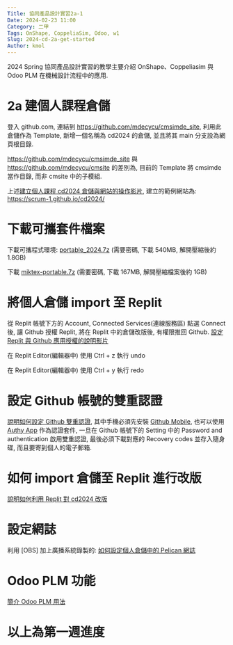 ```yaml
---
Title: 協同產品設計實習2a-1
Date: 2024-02-23 11:00
Category: 二甲
Tags: OnShape, CoppeliaSim, Odoo, w1
Slug: 2024-cd-2a-get-started
Author: kmol
---
```


2024 Spring 協同產品設計實習的教學主要介紹 OnShape、Coppeliasim 與 Odoo PLM 在機械設計流程中的應用.

<!-- PELICAN_END_SUMMARY -->

# 2a 建個人課程倉儲
登入 github.com, 連結到 <https://github.com/mdecycu/cmsimde_site>, 利用此倉儲作為 Template, 新增一個名稱為 cd2024 的倉儲, 並且將其 main 分支設為網頁根目錄.

<https://github.com/mdecycu/cmsimde_site> 與 <https://github.com/mdecycu/cmsite> 的差別為, 目前的 Template 將 cmsimde 當作目錄, 而非 cmsite 中的子模組.

上述[建立個人課程 cd2024 倉儲與網站的操作影片], 建立的範例網站為: <https://scrum-1.github.io/cd2024/>

[建立個人課程 cd2024 倉儲與網站的操作影片]: https://nfuedu-my.sharepoint.com/:v:/g/personal/yen_nfu_edu_tw/ETTxsR2xBJ1Mg1Ikuz0lscEB5heQCnNRxTnzD1OPTkDPEA?nav=eyJyZWZlcnJhbEluZm8iOnsicmVmZXJyYWxBcHAiOiJPbmVEcml2ZUZvckJ1c2luZXNzIiwicmVmZXJyYWxBcHBQbGF0Zm9ybSI6IldlYiIsInJlZmVycmFsTW9kZSI6InZpZXciLCJyZWZlcnJhbFZpZXciOiJNeUZpbGVzTGlua0NvcHkifX0&e=bPQk4F

# 下載可攜套件檔案

下載可攜程式環境: [portable_2024.7z] (需要密碼, 下載 540MB, 解開壓縮後約 1.8GB)

下載 [miktex-portable.7z] (需要密碼, 下載 167MB, 解開壓縮檔案後約 1GB)

[portable_2024.7z]: http://229.cycu.org/portable_2024.7z
[miktex-portable.7z]: http://229.cycu.org/miktex-portable.7z

# 將個人倉儲 import 至 Replit
從 Replit 帳號下方的 Account, Connected Services(連線服務區) 點選 Connect 後, 讓 Github 授權 Replit, 將在 Replit 中的倉儲改版後, 有權限推回 Github. [設定 Replit 與 Github 應用授權的說明影片]

[設定 Replit 與 Github 應用授權的說明影片]: https://nfuedu-my.sharepoint.com/:v:/g/personal/yen_nfu_edu_tw/EdBPsKV-ktZOtvo4InwdSoEBAM4B239cijCPMAb1qAUAxg?nav=eyJyZWZlcnJhbEluZm8iOnsicmVmZXJyYWxBcHAiOiJPbmVEcml2ZUZvckJ1c2luZXNzIiwicmVmZXJyYWxBcHBQbGF0Zm9ybSI6IldlYiIsInJlZmVycmFsTW9kZSI6InZpZXciLCJyZWZlcnJhbFZpZXciOiJNeUZpbGVzTGlua0NvcHkifX0&e=AUcZgW

在 Replit Editor(編輯器中) 使用 Ctrl + z 執行 undo

在 Replit Editor(編輯器中) 使用 Ctrl + y 執行 redo

# 設定 Github 帳號的雙重認證

[說明如何設定 Github 雙重認證], 其中手機必須先安裝 [Github Mobile], 也可以使用 [Authy App] 作為認證套件, 一旦在 Github 帳號下的 Setting 中的 Password and authentication 啟用雙重認證, 最後必須下載對應的 Recovery codes 並存入隨身碟, 而且要寄到個人的電子郵箱. 

[說明如何設定 Github 雙重認證]: https://nfuedu-my.sharepoint.com/:v:/g/personal/yen_nfu_edu_tw/EQkTC4PryY5KrohZdneAygIB1d2FCzwpl2tn8cdyG-Q8Vg?nav=eyJyZWZlcnJhbEluZm8iOnsicmVmZXJyYWxBcHAiOiJPbmVEcml2ZUZvckJ1c2luZXNzIiwicmVmZXJyYWxBcHBQbGF0Zm9ybSI6IldlYiIsInJlZmVycmFsTW9kZSI6InZpZXciLCJyZWZlcnJhbFZpZXciOiJNeUZpbGVzTGlua0NvcHkifX0&e=L28Ued
[Github Mobile]: https://github.com/mobile
[Authy App]: https://authy.com/download/

# 如何 import 倉儲至 Replit 進行改版

[說明如何利用 Replit 對 cd2024 改版]

[說明如何利用 Replit 對 cd2024 改版]: https://nfuedu-my.sharepoint.com/:v:/g/personal/yen_nfu_edu_tw/EQIDGG3E8ElOjzeZrCESQzABRJ2tKiSw1T59WDa3x8FU-w?nav=eyJyZWZlcnJhbEluZm8iOnsicmVmZXJyYWxBcHAiOiJPbmVEcml2ZUZvckJ1c2luZXNzIiwicmVmZXJyYWxBcHBQbGF0Zm9ybSI6IldlYiIsInJlZmVycmFsTW9kZSI6InZpZXciLCJyZWZlcnJhbFZpZXciOiJNeUZpbGVzTGlua0NvcHkifX0&e=E6LSw5

# 設定網誌
利用 [OBS] 加上廣播系統錄製的: [如何設定個人倉儲中的 Pelican 網誌]

[如何設定個人倉儲中的 Pelican 網誌]: https://nfuedu-my.sharepoint.com/:v:/g/personal/yen_nfu_edu_tw/EZMAhRju-rdNrUxk9plOglIBMK2WcO3iL1iK11xipW48Mw?nav=eyJyZWZlcnJhbEluZm8iOnsicmVmZXJyYWxBcHAiOiJPbmVEcml2ZUZvckJ1c2luZXNzIiwicmVmZXJyYWxBcHBQbGF0Zm9ybSI6IldlYiIsInJlZmVycmFsTW9kZSI6InZpZXciLCJyZWZlcnJhbFZpZXciOiJNeUZpbGVzTGlua0NvcHkifX0&e=jogiPc

# Odoo PLM 功能
[簡介 Odoo PLM 用法]

[簡介 Odoo PLM 用法]: https://nfuedu-my.sharepoint.com/:v:/g/personal/yen_nfu_edu_tw/EcZiPwkDRrRKsk1AZbIEyG0B9bbqkh5X2q_F5LZyU_T3Bw?nav=eyJyZWZlcnJhbEluZm8iOnsicmVmZXJyYWxBcHAiOiJPbmVEcml2ZUZvckJ1c2luZXNzIiwicmVmZXJyYWxBcHBQbGF0Zm9ybSI6IldlYiIsInJlZmVycmFsTW9kZSI6InZpZXciLCJyZWZlcnJhbFZpZXciOiJNeUZpbGVzTGlua0NvcHkifX0&e=l78YjF

# 以上為第一週進度